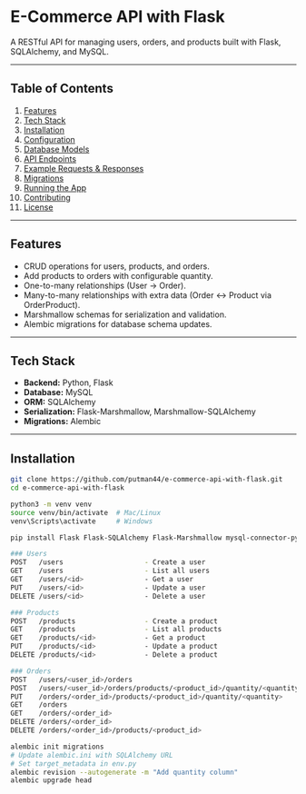 # E-Commerce API with Flask

A RESTful API for managing users, orders, and products built with Flask, SQLAlchemy, and MySQL.

---

## Table of Contents

1. [Features](#features)  
2. [Tech Stack](#tech-stack)  
3. [Installation](#installation)  
4. [Configuration](#configuration)  
5. [Database Models](#database-models)  
6. [API Endpoints](#api-endpoints)  
7. [Example Requests & Responses](#example-requests--responses)  
8. [Migrations](#migrations)  
9. [Running the App](#running-the-app)  
10. [Contributing](#contributing)  
11. [License](#license)  

---

## Features

- CRUD operations for users, products, and orders.  
- Add products to orders with configurable quantity.  
- One-to-many relationships (User → Order).  
- Many-to-many relationships with extra data (Order ↔ Product via OrderProduct).  
- Marshmallow schemas for serialization and validation.  
- Alembic migrations for database schema updates.  

---

## Tech Stack

- **Backend:** Python, Flask  
- **Database:** MySQL  
- **ORM:** SQLAlchemy  
- **Serialization:** Flask-Marshmallow, Marshmallow-SQLAlchemy  
- **Migrations:** Alembic  

---

## Installation

```bash
git clone https://github.com/putman44/e-commerce-api-with-flask.git
cd e-commerce-api-with-flask

python3 -m venv venv
source venv/bin/activate  # Mac/Linux
venv\Scripts\activate     # Windows

pip install Flask Flask-SQLAlchemy Flask-Marshmallow mysql-connector-python marshmallow-sqlalchemy alembic

### Users
POST   /users                    - Create a user
GET    /users                    - List all users
GET    /users/<id>               - Get a user
PUT    /users/<id>               - Update a user
DELETE /users/<id>               - Delete a user

### Products
POST   /products                 - Create a product
GET    /products                 - List all products
GET    /products/<id>            - Get a product
PUT    /products/<id>            - Update a product
DELETE /products/<id>            - Delete a product

### Orders
POST   /users/<user_id>/orders                                           - Create empty order
POST   /users/<user_id>/orders/products/<product_id>/quantity/<quantity> - Create order with product
PUT    /orders/<order_id>/products/<product_id>/quantity/<quantity>     - Add/update product quantity in order
GET    /orders                                                            - List all orders
GET    /orders/<order_id>                                                - Get order details
DELETE /orders/<order_id>                                                - Delete an order
DELETE /orders/<order_id>/products/<product_id>                          - Remove product from order

alembic init migrations
# Update alembic.ini with SQLAlchemy URL
# Set target_metadata in env.py
alembic revision --autogenerate -m "Add quantity column"
alembic upgrade head
